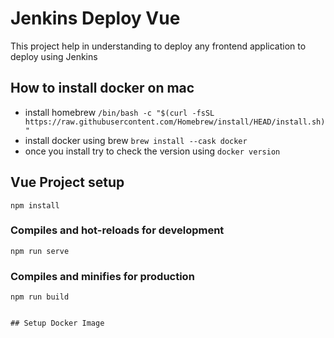 # Jenkins Deploy Vue
This project help in understanding to deploy any frontend application to deploy using Jenkins


## How to install docker on mac
- install homebrew `/bin/bash -c "$(curl -fsSL https://raw.githubusercontent.com/Homebrew/install/HEAD/install.sh)"`
- install docker using brew `brew install --cask docker`
- once you install try to check the version using `docker version`


## Vue Project setup
```
npm install
```

### Compiles and hot-reloads for development
```
npm run serve
```

### Compiles and minifies for production
```
npm run build


## Setup Docker Image
